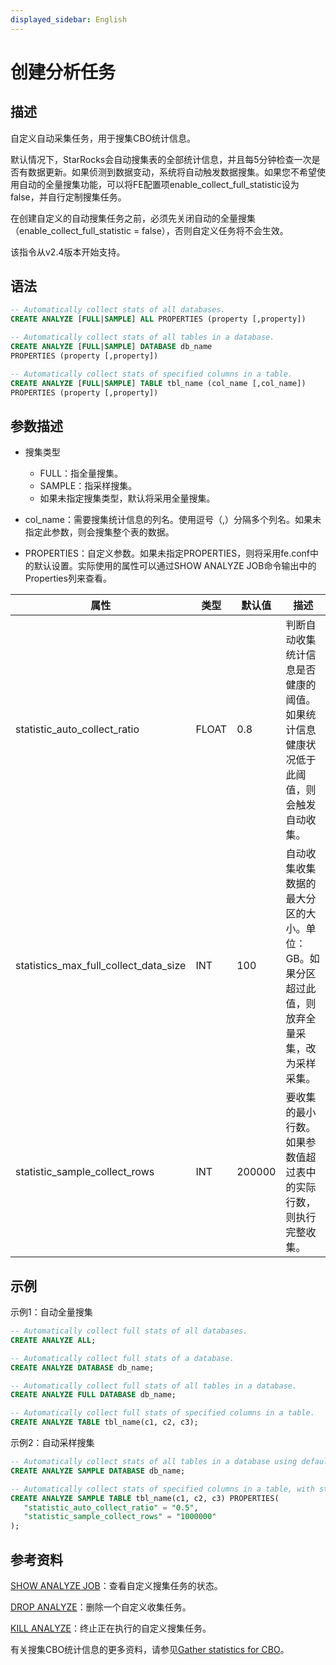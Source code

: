 ```yaml
---
displayed_sidebar: English
---
```


# 创建分析任务

## 描述

自定义自动采集任务，用于搜集CBO统计信息。

默认情况下，StarRocks会自动搜集表的全部统计信息，并且每5分钟检查一次是否有数据更新。如果侦测到数据变动，系统将自动触发数据搜集。如果您不希望使用自动的全量搜集功能，可以将FE配置项enable_collect_full_statistic设为false，并自行定制搜集任务。

在创建自定义的自动搜集任务之前，必须先关闭自动的全量搜集（enable_collect_full_statistic = false），否则自定义任务将不会生效。

该指令从v2.4版本开始支持。

## 语法

```SQL
-- Automatically collect stats of all databases.
CREATE ANALYZE [FULL|SAMPLE] ALL PROPERTIES (property [,property])

-- Automatically collect stats of all tables in a database.
CREATE ANALYZE [FULL|SAMPLE] DATABASE db_name
PROPERTIES (property [,property])

-- Automatically collect stats of specified columns in a table.
CREATE ANALYZE [FULL|SAMPLE] TABLE tbl_name (col_name [,col_name])
PROPERTIES (property [,property])
```

## 参数描述

- 搜集类型
  - FULL：指全量搜集。
  - SAMPLE：指采样搜集。
  - 如果未指定搜集类型，默认将采用全量搜集。

- col_name：需要搜集统计信息的列名。使用逗号（,）分隔多个列名。如果未指定此参数，则会搜集整个表的数据。

- PROPERTIES：自定义参数。如果未指定PROPERTIES，则将采用fe.conf中的默认设置。实际使用的属性可以通过SHOW ANALYZE JOB命令输出中的Properties列来查看。

|属性|类型|默认值|描述|
|---|---|---|---|
|statistic_auto_collect_ratio|FLOAT|0.8|判断自动收集统计信息是否健康的阈值。如果统计信息健康状况低于此阈值，则会触发自动收集。|
|statistics_max_full_collect_data_size|INT|100|自动收集收集数据的最大分区的大小。单位：GB。如果分区超过此值，则放弃全量采集，改为采样采集。|
|statistic_sample_collect_rows|INT|200000|要收集的最小行数。如果参数值超过表中的实际行数，则执行完整收集。|

## 示例

示例1：自动全量搜集

```SQL
-- Automatically collect full stats of all databases.
CREATE ANALYZE ALL;

-- Automatically collect full stats of a database.
CREATE ANALYZE DATABASE db_name;

-- Automatically collect full stats of all tables in a database.
CREATE ANALYZE FULL DATABASE db_name;

-- Automatically collect full stats of specified columns in a table.
CREATE ANALYZE TABLE tbl_name(c1, c2, c3); 
```

示例2：自动采样搜集

```SQL
-- Automatically collect stats of all tables in a database using default settings.
CREATE ANALYZE SAMPLE DATABASE db_name;

-- Automatically collect stats of specified columns in a table, with statistics health and the number of rows to collect specified.
CREATE ANALYZE SAMPLE TABLE tbl_name(c1, c2, c3) PROPERTIES(
   "statistic_auto_collect_ratio" = "0.5",
   "statistic_sample_collect_rows" = "1000000"
);
```

## 参考资料

[SHOW ANALYZE JOB](../data-definition/SHOW_ANALYZE_JOB.md)：查看自定义搜集任务的状态。

[DROP ANALYZE](../data-definition/DROP_ANALYZE.md)：删除一个自定义收集任务。

[KILL ANALYZE](../data-definition/KILL_ANALYZE.md)：终止正在执行的自定义搜集任务。

有关搜集CBO统计信息的更多资料，请参见[Gather statistics for CBO](../../../using_starrocks/Cost_based_optimizer.md)。
